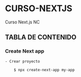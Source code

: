 # CURSO-NEXTJS
Curso Next.js NC

## TABLA DE CONTENIDO


### Create Next app

    - Crear proyecto

        $ npx create-next-app my-app
